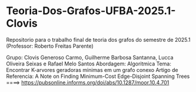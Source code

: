 # Teoria-Dos-Grafos-UFBA-2025.1-Clovis
Repositorio para o trabalho final de teoria dos grafos do semestre de 2025.1 (Professor: Roberto Freitas Parente)

Grupo: Clovis Generoso Carmo, Guilherme Barbosa Santanna, Lucca Oliveira Seixas e Rafael Melo Santos
Abordagem: Algoritmica
Tema: Encontrar K-arvores geradoras minimas em um grafo conexo
Artigo de Referencia: A Note on Finding Minimum-Cost Edge-Disjoint Spanning Trees ====> https://pubsonline.informs.org/doi/abs/10.1287/moor.10.4.701 
